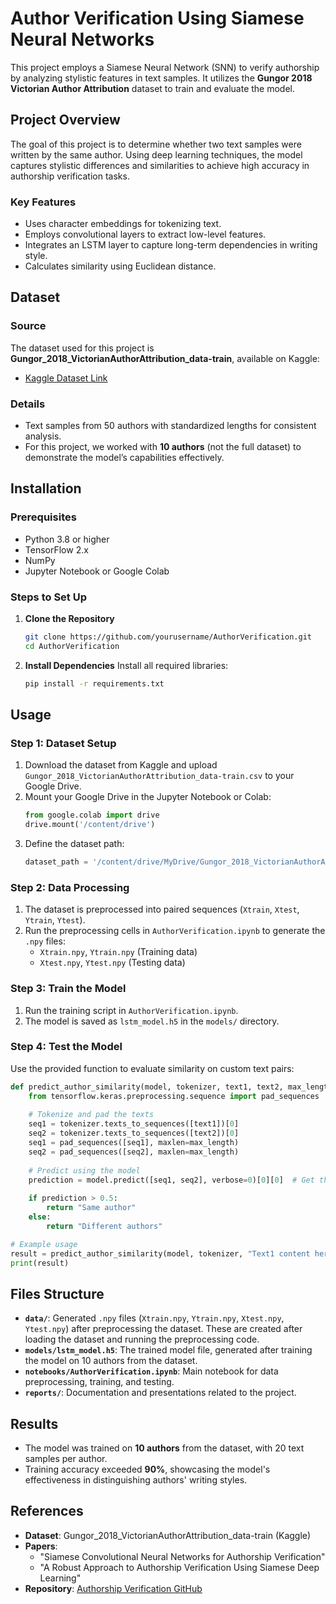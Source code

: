 
# **Author Verification Using Siamese Neural Networks**

This project employs a Siamese Neural Network (SNN) to verify authorship by analyzing stylistic features in text samples. It utilizes the **Gungor 2018 Victorian Author Attribution** dataset to train and evaluate the model.

## **Project Overview**

The goal of this project is to determine whether two text samples were written by the same author. Using deep learning techniques, the model captures stylistic differences and similarities to achieve high accuracy in authorship verification tasks.

### **Key Features**
- Uses character embeddings for tokenizing text.
- Employs convolutional layers to extract low-level features.
- Integrates an LSTM layer to capture long-term dependencies in writing style.
- Calculates similarity using Euclidean distance.

## **Dataset**
### **Source**
The dataset used for this project is **Gungor_2018_VictorianAuthorAttribution_data-train**, available on Kaggle:
- [Kaggle Dataset Link](https://www.kaggle.com/competitions/victorian-author-attribution/data)

### **Details**
- Text samples from 50 authors with standardized lengths for consistent analysis.
- For this project, we worked with **10 authors** (not the full dataset) to demonstrate the model’s capabilities effectively.


## **Installation**

### **Prerequisites**
- Python 3.8 or higher
- TensorFlow 2.x
- NumPy
- Jupyter Notebook or Google Colab

### **Steps to Set Up**
1. **Clone the Repository**
   ```bash
   git clone https://github.com/yourusername/AuthorVerification.git
   cd AuthorVerification
   ```

2. **Install Dependencies**
   Install all required libraries:
   ```bash
   pip install -r requirements.txt
   ```

## **Usage**

### **Step 1: Dataset Setup**
1. Download the dataset from Kaggle and upload `Gungor_2018_VictorianAuthorAttribution_data-train.csv` to your Google Drive.
2. Mount your Google Drive in the Jupyter Notebook or Colab:
   ```python
   from google.colab import drive
   drive.mount('/content/drive')
   ```
3. Define the dataset path:
   ```python
   dataset_path = '/content/drive/MyDrive/Gungor_2018_VictorianAuthorAttribution_data-train.csv'
   ```

### **Step 2: Data Processing**
1. The dataset is preprocessed into paired sequences (`Xtrain`, `Xtest`, `Ytrain`, `Ytest`).
2. Run the preprocessing cells in `AuthorVerification.ipynb` to generate the `.npy` files:
   - `Xtrain.npy`, `Ytrain.npy` (Training data)
   - `Xtest.npy`, `Ytest.npy` (Testing data)

### **Step 3: Train the Model**
1. Run the training script in `AuthorVerification.ipynb`.
2. The model is saved as `lstm_model.h5` in the `models/` directory.

### **Step 4: Test the Model**
Use the provided function to evaluate similarity on custom text pairs:
```python
def predict_author_similarity(model, tokenizer, text1, text2, max_length=800):
    from tensorflow.keras.preprocessing.sequence import pad_sequences
    
    # Tokenize and pad the texts
    seq1 = tokenizer.texts_to_sequences([text1])[0]
    seq2 = tokenizer.texts_to_sequences([text2])[0]
    seq1 = pad_sequences([seq1], maxlen=max_length)
    seq2 = pad_sequences([seq2], maxlen=max_length)
    
    # Predict using the model
    prediction = model.predict([seq1, seq2], verbose=0)[0][0]  # Get the prediction (distance)
    
    if prediction > 0.5:
        return "Same author"
    else:
        return "Different authors"

# Example usage
result = predict_author_similarity(model, tokenizer, "Text1 content here", "Text2 content here")
print(result)

```

## **Files Structure**
- **`data/`**: Generated `.npy` files (`Xtrain.npy`, `Ytrain.npy`, `Xtest.npy`, `Ytest.npy`) after preprocessing the dataset. These are created after loading the dataset and running the preprocessing code.
- **`models/lstm_model.h5`**: The trained model file, generated after training the model on 10 authors from the dataset.
- **`notebooks/AuthorVerification.ipynb`**: Main notebook for data preprocessing, training, and testing.
- **`reports/`**: Documentation and presentations related to the project.

## **Results**
- The model was trained on **10 authors** from the dataset, with 20 text samples per author.
- Training accuracy exceeded **90%**, showcasing the model's effectiveness in distinguishing authors' writing styles.

## **References**
- **Dataset**: Gungor_2018_VictorianAuthorAttribution_data-train (Kaggle)
- **Papers**:
  - "Siamese Convolutional Neural Networks for Authorship Verification"
  - "A Robust Approach to Authorship Verification Using Siamese Deep Learning"
- **Repository**: [Authorship Verification GitHub](https://github.com/yourusername/AuthorVerification)
